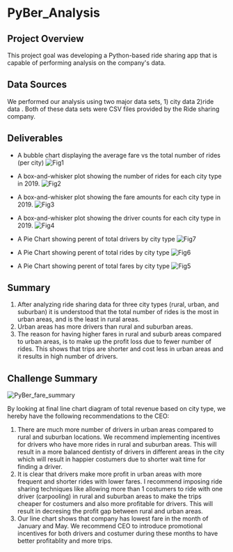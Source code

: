 # PyBer_Analysis
## Project Overview
This project goal was developing a Python-based ride sharing app that is capable of performing analysis on the company's data. 
## Data Sources
We performed our analysis using two major data sets,  1) city data  2)ride data . Both of these data sets were CSV files provided by the Ride sharing company.
## Deliverables
- A bubble chart displaying the average fare vs the total number of rides (per city)
![Fig1](https://user-images.githubusercontent.com/86033316/135787039-059e1935-c243-49a3-acfe-aa9bd9a4ad6a.png)

- A box-and-whisker plot showing the number of rides for each city type in 2019.
![Fig2](https://user-images.githubusercontent.com/86033316/135787094-10dbae3a-4836-4c66-9fa0-799d2df795a2.png)

- A box-and-whisker plot showing the fare amounts for each city type in 2019.
![Fig3](https://user-images.githubusercontent.com/86033316/135787117-cd67c9bc-fa22-4579-b077-0623d67edb0f.png)

- A box-and-whisker plot showing the driver counts for each city type in 2019.
![Fig4](https://user-images.githubusercontent.com/86033316/135787128-e4b18eeb-315c-45be-b518-e219209fa162.png)

- A Pie Chart showing perent of total drivers by city type
![Fig7](https://user-images.githubusercontent.com/86033316/135787184-2d830fad-61be-4afc-815a-6122295bceae.png)

- A Pie Chart showing perent of total rides by city type
![Fig6](https://user-images.githubusercontent.com/86033316/135787169-9639e4a9-cbe4-43f7-8f18-6b187eb2b7e9.png)

- A Pie Chart showing perent of total fares by city type
![Fig5](https://user-images.githubusercontent.com/86033316/135787150-58071815-a435-4bc0-a62f-460bab956c83.png)

## Summary
1) After analyzing ride sharing data for three city types (rural, urban, and suburban) it is understood that the total number of rides is the most in urban areas, and is the least in rural areas. 
2) Urban areas has more drivers than rural and suburban areas.
3) The reason for having higher fares in rural and suburb areas compared to urban areas, is to make up the profit loss due to fewer number of rides. This shows that trips are shorter and cost less in urban areas and it results in high number of drivers. 

## Challenge Summary
![PyBer_fare_summary](https://user-images.githubusercontent.com/86033316/135790081-b3ee61fc-fa2d-4e10-8f16-d03ec5ac0b2b.png)

By looking at final line chart diagram of total revenue based on city type, we hereby have the following recommendations to the CEO:

1) There are much more number of drivers in urban areas compared to rural and suburban locations. We recommend implementing incentives for drivers who have more rides in rural and suburban areas. This will result in a more balanced dentisty of drivers in different areas in the city which will result in happier costumers due to shorter wait time for finding a driver.
2) It is clear that drivers make more profit in urban areas with more frequent and shorter rides with lower fares. I recommend imposing ride sharing techniques like allowing more than 1 costumers to ride with one driver (carpooling) in rural and suburban areas to make the trips cheaper for costumers and also more profitable for drivers. This will result in decresing the profit gap between rural and urban areas.
3) Our line chart shows that company has lowest fare in the month of January and May. We recommend CEO to introduce promotional incentives for both drivers and costumer during these months to have better profitablity and more trips. 

  
